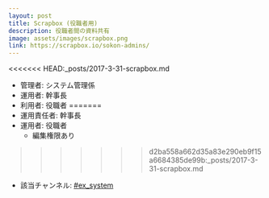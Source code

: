 ```yaml
---
layout: post
title: Scrapbox (役職者用)
description: 役職者間の資料共有
image: assets/images/scrapbox.png
link: https://scrapbox.io/sokon-admins/
---
```


<<<<<<< HEAD:_posts/2017-3-31-scrapbox.md
- 管理者: システム管理係
- 運用者: 幹事長
- 利用者: 役職者
=======
- 運用責任者: 幹事長
- 運用者: 役職者
    - 編集権限あり
>>>>>>> d2ba558a662d35a83e290eb9f15a6684385de99b:_posts/2017-3-31-scrapbox.md
- 該当チャンネル: [#ex_system](https://sokon.slack.com/messages/C4KPRMYSU/)